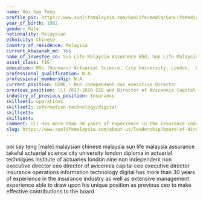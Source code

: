 ```yaml
---
name: Ooi Say Teng
profile_pic: https://www.sunlifemalaysia.com/SunLife/media/SunLifeMedia/AboutUs/Leadership/Board-of-Directors/Sun-Life-Malaysia-Assurance-Berhad/Mr-Ooi-Say-Teng.png?ext=.png
year_of_birth: 1962
gender: Male
nationality: Malaysian 
ethnicity: Chinese
country_of_residence: Malaysia 
current_khazanah_md: Yes
name_of_investee_co: Sun Life Malaysia Assurance Bhd, Sun Life Malaysia Takaful Bhd
asset_class: FIG
education: BSc (Honours) Actuarial Science, City University, London,  Diploma in Actuarial Techniques, Institute of Actuaries, London
professional_qualification: N.A.
professional_membership: N.A.
current_position: NINE - Non independent non executive director
previous_position: (i) 2017-2020 CEO and Director of Avicennia Capital Sdn. Bhd, (ii) 2013-2017 CEO and Executive Director of Sun Life Malaysia Assurance Berhad
industry_of_previous_position: Insurance
skillset1: operations
skillset2: information technology/digital
skillset3: 
skillset4: 
comment: (i) Has more than 30 years of experience in the insurance industry as well as extensive management experience, (ii) Able to draw upon his unique position as previous CEO of SLM and Avicennia to make effective contributions to the board
slug: https://www.sunlifemalaysia.com/about-us/leadership/board-of-directors/ooi-say-teng/
---
```


ooi say teng [male] malaysian chinese malaysia sun life malaysia assurance takaful actuarial science city university london diploma in actuarial techniques institute of actuaries london nine non independent non executive director ceo director of avicennia capital ceo executive director insurance operations information technology digital has more than 30 years of experience in the insurance industry as well as extensive management experience able to draw upon his unique position as previous ceo to make effective contributions to the board 